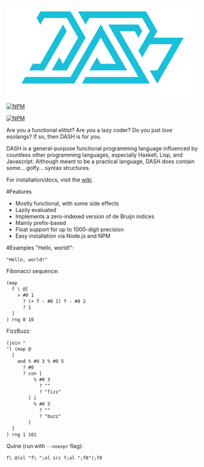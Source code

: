 ![DASH](dash.png?raw=true)

[![NPM](https://nodei.co/npm/dashlang.png?downloads=true)](https://npmjs.org/package/dashlang)

[![NPM](https://nodei.co/npm-dl/dashlang.png?months=6&height=3)](https://nodei.co/npm/dashlang/)

Are you a functional elitist? Are you a lazy coder? Do you just _love_ esolangs? If so, then DASH is for you.

DASH is a general-purpose functional programming language influenced by countless other programming languages, especially Haskell, Lisp, and Javascript. Although meant to be a practical language, DASH does contain some... golfy... syntax structures.

For installation/docs, visit the [wiki](https://github.com/molarmanful/DASH/wiki).

#Features
- Mostly functional, with some side effects
- Lazily evaluated
- Implements a zero-indexed version of de Bruijn indices
- Mainly prefix-based
- Float support for up to 1000-digit precision
- Easy installation via Node.js and NPM

#Examples
"Hello, world!":
```
"Hello, world!"
```

Fibonacci sequence:
```
(map
  f \ @[
    > #0 1
      ? (+ f - #0 1) f - #0 2
      ? 1
  ]
) rng 0 10
```

FizzBuzz:
```
(join "
") (map @
  [
    and % #0 3 % #0 5
      ? #0
      ? con [
          % #0 3
            ? ""
            ? "fizz"
        ] [
          % #0 5
            ? ""
            ? "buzz"
        ]
  ]
) rng 1 101
```

Quine (run with `--noexpr` flag):
```
f\ @(ol "f\ ";ol src f;ol ";f0");f0
```